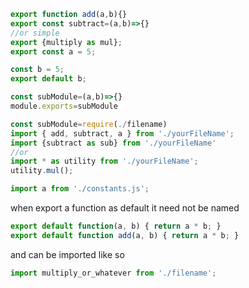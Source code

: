 ```js
export function add(a,b){}
export const subtract=(a,b)=>{}
//or simple
export {multiply as mul};
export const a = 5;

const b = 5; 
export default b;

const subModule=(a,b)=>{}
module.exports=subModule
```

```js
const subModule=require(./filename)
import { add, subtract, a } from './yourFileName';
import {subtract as sub} from './yourFileName'
//or
import * as utility from './yourFileName';
utility.mul();

import a from './constants.js';
```

when export a function as default it need not be named
```js
export default function(a, b) { return a * b; }
export default function add(a, b) { return a * b; }
```
and can be imported like so
```js
import multiply_or_whatever from './filename';
```